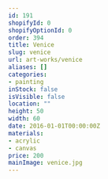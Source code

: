 ```yaml
---
id: 191
shopifyId: 0
shopifyOptionId: 0
order: 394
title: Venice
slug: venice
url: art-works/venice
aliases: []
categories:
- painting
inStock: false
isVisible: false
location: ""
height: 50
width: 60
date: 2016-01-01T00:00:00Z
materials:
- acrylic
- canvas
price: 200
mainImage: venice.jpg
---
```

